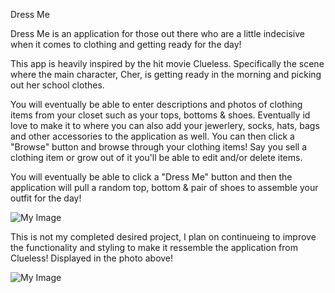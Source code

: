 Dress Me


Dress Me is an application for those out there who are a little indecisive when it comes to clothing and getting ready for the day!

This app is heavily inspired by the hit movie Clueless. Specifically the scene where the main character, Cher, is getting ready in the morning and picking out her school clothes. 

You will eventually be able to enter descriptions and photos of clothing items from your closet such as your tops, bottoms & shoes. Eventually id love to make it to where you can also add your jewerlery, socks, hats, bags and other accessories to the application as well. You can then click a "Browse" button and browse through your clothing items! Say you sell a clothing item or grow out of it you'll be able to edit and/or delete items. 

You will eventually be able to click a "Dress Me" button and then the application will pull a random top, bottom & pair of shoes to assemble your outfit for the day! 

![My Image](https://cdn.vox-cdn.com/thumbor/Ezb2qYDhclf8-lbTKJ-wbB9ClgQ=/0x32:1584x861/fit-in/1200x630/cdn.vox-cdn.com/uploads/chorus_asset/file/23390870/clueless.jpg)

This is not my completed desired project, I plan on continueing to improve the functionality and styling to make it ressemble the application from Clueless! Displayed in the photo above! 


![My Image](https://lucid.app/lucidchart/23e1d3ee-f56e-4be7-beef-868d9fd9ce0f/edit?viewport_loc=217%2C13%2C1579%2C911%2C0_0&invitationId=inv_b98bc0e4-2170-42e9-a4e3-b7a103b6c6e3)
